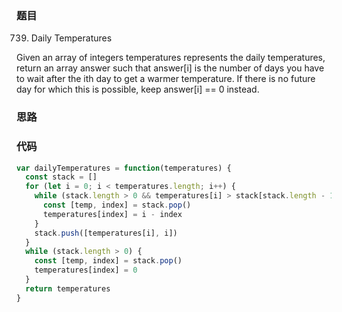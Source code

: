 ### 题目
739. Daily Temperatures

Given an array of integers temperatures represents the daily temperatures, return an array answer such that answer[i] is the number of days you have to wait after the ith day to get a warmer temperature. If there is no future day for which this is possible, keep answer[i] == 0 instead.

### 思路

### 代码
```javascript
var dailyTemperatures = function(temperatures) {
  const stack = []
  for (let i = 0; i < temperatures.length; i++) {
    while (stack.length > 0 && temperatures[i] > stack[stack.length - 1][0]) {
      const [temp, index] = stack.pop()
      temperatures[index] = i - index
    }
    stack.push([temperatures[i], i])
  }
  while (stack.length > 0) {
    const [temp, index] = stack.pop()
    temperatures[index] = 0
  }
  return temperatures
}
```
